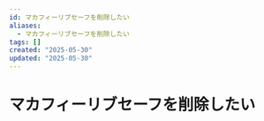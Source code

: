 ```yaml
---
id: マカフィーリブセーフを削除したい
aliases:
  - マカフィーリブセーフを削除したい
tags: []
created: "2025-05-30"
updated: "2025-05-30"
---
```


# マカフィーリブセーフを削除したい

